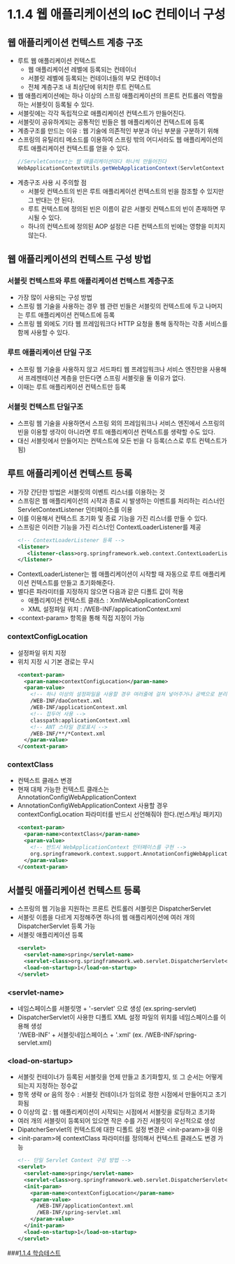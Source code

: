 # 1.1.4 웹 애플리케이션의 IoC 컨테이너 구성
## 웹 애플리케이션 컨텍스트 계층 구조
- 루트 웹 애플리케이션 컨텍스트
  + 웹 애플리케이션 레벨에 등록되는 컨테이너
  + 서블릿 레벨에 등록되는 컨테이너들의 부모 컨테이너
  + 전체 계층구조 내 최상단에 위치한 루트 컨텍스트
- 웹 애플리케이션에는 하나 이상의 스프링 애플리케이션의 프론트 컨트롤러 역할을 하는 서블릿이 등록될 수 있다.
- 서블릿에는 각각 독립적으로 애플리케이션 컨텍스트가 만들어진다.
- 서블릿이 공유하게되는 공통적인 빈들은 웹 애플리케이션 컨텍스트에 등록
- 계층구조를 만드는 이유 : 웹 기술에 의존적인 부분과 아닌 부분을 구분하기 위해
- 스프링의 유틸리티 메소드를 이용하여 스프링 밖의 어디서라도 웹 애플리케이션의 루트 애플리케이션 컨텍스트를 얻을 수 있다.
  ```java
  //ServletContext는 웹 애플리케이션마다 하나씩 만들어진다
  WebApplicationContextUtils.getWebApplicationContext(ServletContext sc)
  ```
- 계층구조 사용 시 주의할 점
  + 서블릿 컨텍스트의 빈은 루트 애플리케이션 컨텍스트의 빈을 참조할 수 있지만 그 반대는 안 된다.
  + 루트 컨텍스트에 정의된 빈은 이름이 같은 서블릿 컨텍스트의 빈이 존재하면 무시될 수 있다.
  + 하나의 컨텍스트에 정의된 AOP 설정은 다른 컨텍스트의 빈에는 영향을 미치지 않는다.

## 웹 애플리케이션의 컨텍스트 구성 방법
### 서블릿 컨텍스트와 루트 애플리케이션 컨텍스트 계층구조
- 가장 많이 사용되는 구성 방법
- 스프링 웹 기술을 사용하는 경우 웹 관련 빈들은 서블릿의 컨텍스트에 두고 나머지는 루트 애플리케이션 컨텍스트에 등록
- 스프링 웹 외에도 기타 웹 프레임워크다 HTTP 요청을 통해 동작하는 각종 서비스를 함께 사용할 수 있다.

### 루트 애플리케이션 단일 구조
- 스프링 웹 기술을 사용하지 않고 서드파티 웹 프레임워크나 서비스 엔진만을 사용해서 프레젠테이션 계층을 만든다면 스프링 서블릿을 둘 이유가 없다.
- 이때는 루트 애플리케이션 컨텍스트만 등록

### 서블릿 컨텍스트 단일구조
- 스프링 웹 기술을 사용하면서 스프링 외의 프레임워크나 서비스 엔진에서 스프링의 빈을 이용할 생각이 아니라면 루트 애플리케이션 컨텍스트를 생략할 수도 있다.
- 대신 서블릿에서 만들어지는 컨텍스트에 모든 빈을 다 등록(스스로 루트 컨텍스트가 됨)

## 루트 애플리케이션 컨텍스트 등록
- 가장 간단한 방법은 서블릿의 이벤트 리스너를 이용하는 것
- 스프링은 웹 애플리케이션의 시작과 종료 시 발생하는 이벤트를 처리하는 리스너인 ServletContextListener 인터페이스를 이용
- 이를 이용해서 컨텍스트 초기화 및 종료 기능을 가진 리스너를 만들 수 있다.
- 스프링은 이러한 기능을 가진 리스너인 ContextLoaderListener를 제공
  ```xml
  <!-- ContextLoaderListener 등록 -->
  <listener>
     <listener-class>org.springframework.web.context.ContextLoaderListener</listener-class>
  </listener>
  ```
- ContextLoaderListener는 웹 애플리케이션이 시작할 때 자동으로 루트 애플리케이션 컨텍스트를 만들고 초기화해준다.
- 별다른 파라미터를 지정하지 않으면 다음과 같은 디폴트 값이 적용
  + 애플리케이션 컨텍스트 클래스 : XmlWebApplicationContext
  + XML 설정파일 위치 : /WEB-INF/applicationContext.xml
- \<context-param> 항목을 통해 직접 지정이 가능

### contextConfigLocation
- 설정파일 위치 지정
- 위치 지정 시 기본 경로는 무시
  ```xml
  <context-param>
    <param-name>contextConfigLocation</param-name>
    <param-value>
      <!-- 하나 이상의 설정파일을 사용할 경우 여러줄에 걸쳐 넣어주거나 공백으로 분리 -->
      /WEB-INF/daoContext.xml
      /WEB-INF/applicationContext.xml
      <!-- 접두어 사용 -->
      classpath:applicationContext.xml
      <!-- ANT 스타일 경로표시 -->
      /WEB-INF/**/*Context.xml
    </param-value>
  </context-param>
  ```
### contextClass
- 컨텍스트 클래스 변경
- 현재 대체 가능한 컨텍스트 클래스는 AnnotationConfigWebApplicationContext
- AnnotationConfigWebApplicationContext 사용할 경우 contextConfigLocation 파라미터를 반드시 선언해줘야 한다.(빈스캐닝 패키지)
  ```xml
  <context-param>
    <param-name>contextClass</param-name>
    <param-value>
      <!-- 반드시 WebApplicationContext 인터페이스를 구현 -->
      org.springframework.context.support.AnnotationConfigWebApplicationContext
    </param-value>
  </context-param>
  ```

## 서블릿 애플리케이션 컨텍스트 등록
- 스프링의 웹 기능을 지원하는 프론트 컨트롤러 서블릿은 DispatcherServlet
- 서블릿 이름을 다르게 지정해주면 하나의 웹 애플리케이션에 여러 개의 DispatcherServlet 등록 가능
- 서블릿 애플리케이션 등록
  ```xml
  <servlet>
    <servlet-name>spring</servlet-name>
    <servlet-class>org.springframework.web.servlet.DispatcherServlet</servlet-class>
    <load-on-startup>1</load-on-startup>
  </servlet>
  ```

### \<servlet-name>
- 네임스페이스를 서블릿명 + '-servlet' 으로 생성 (ex.spring-servlet)
- DispatcherServlet이 사용한 디폴트 XML 설정 파일의 위치를 네임스페이스를 이용해 생성  
  '/WEB-INF' + 서블릿네임스페이스 + '.xml' (ex. /WEB-INF/spring-servlet.xml)

### \<load-on-startup>
- 서블릿 컨테이너가 등록된 서블릿을 언제 만들고 초기화할지, 또 그 순서는 어떻게 되는지 지정하는 정수값
- 항목 생략 or 음의 정수 : 서블릿 컨테이너가 임의로 정한 시점에서 만들어지고 초기화됨
- 0 이상의 값 : 웹 애플리케이션이 시작되는 시점에서 서블릿을 로딩하고 초기화
- 여러 개의 서블릿이 등록되어 있으면 작은 수를 가진 서블릿이 우선적으로 생성
- DipatcherServlet의 컨텍스트에 대한 디폴트 설정 변경은 \<init-param>을 이용
- \<init-param>에 contextClass 파라미터를 정의해서 컨텍스트 클래스도 변경 가능
  ```xml
  <!-- 단일 Servlet Context 구성 방법 -->
  <servlet>
    <servlet-name>spring</servlet-name>
    <servlet-class>org.springframework.web.servlet.DispatcherServlet</servlet-class>
    <init-param>
      <param-name>contextConfigLocation</param-name>
      <param-value>
        /WEB-INF/applicationContext.xml
        /WEB-INF/spring-servlet.xml
      </param-value>
    </init-param>
    <load-on-startup>1</load-on-startup>
  </servlet>
  ```
  
###[1.1.4 학습테스트](src/main/test/java/springbook/learningtest/spring/ioc/bean/ContextTest.java)